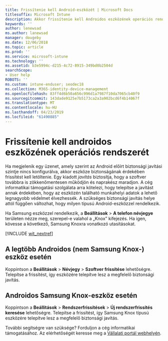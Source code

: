```yaml
---
title: Frissítenie kell Android-eszközét | Microsoft Docs
titlesuffix: Microsoft Intune
description: Akkor frissítenie kell Androidos eszközének operációs rendszert.
keywords: ''
author: lenewsad
ms.author: lanewsad
manager: dougeby
ms.date: 12/06/2018
ms.topic: article
ms.prod: ''
ms.service: microsoft-intune
ms.technology: ''
ms.assetid: b3e5994c-d215-4c72-8915-349bd0b2504d
searchScope:
- User help
ROBOTS: ''
ms.custom: intune-enduser; seodec18
ms.collection: M365-identity-device-management
ms.openlocfilehash: 83ff4d6b50a656c996d1a7987f10da7065cb40f9
ms.sourcegitcommit: 143dade9125e7b5173ca2a3a902bcd6f4b14067f
ms.translationtype: MT
ms.contentlocale: hu-HU
ms.lasthandoff: 04/23/2019
ms.locfileid: "61490885"
---
```

# <a name="you-need-to-update-your-android-devices-operating-system"></a>Frissítenie kell androidos eszközének operációs rendszerét

Ha megjelenik egy üzenet, amely szerint az Android előírt biztonsági javítási szintje nincs konfigurálva, akkor eszköze biztonságának érdekében frissítést kell letöltenie. Egy kiadott _javítás_ biztosítja, hogy a szoftver továbbra is zökkenőmentesen működjön és naprakész maradjon. A cég informatikai támogatási szolgálata arra kötelezi, hogy telepítse a javítást annak érdekében, hogy az eszközén található munkahelyi adatok a lehető legnagyobb védelmet élvezhessék. A szükséges biztonsági javítás helye attól függően változhat, hogy milyen típusú Android-eszközzel rendelkezik.

Ha Samsung eszközzel rendelkezik, a **Beállítások** > **A telefon névjegye** területen nézze meg, szerepel-e valahol a „Knox” kifejezés. Ha igen, kövesse a következő, Samsung Knoxra vonatkozó utasításokat.

[!INCLUDE [wit_nextref](includes/end-user-os-update-guidance.md)]

## <a name="for-most-android-devices-non-samsung-knox"></a>A legtöbb Androidos (nem Samsung Knox-) eszköz esetén

Koppintson a **Beállítások** > **Névjegy** > **Szoftver frissítése** lehetőségre. Telepítse a frissítést, így eszközére telepítve lesz a megfelelő biztonsági javítás.

## <a name="for-samsung-knox-android-devices"></a>Androidos Samsung Knox-eszköz esetén

Koppintson a **Beállítások** > **Rendszerfrissítések** > **Új rendszerfrissítés keresése** lehetőségre. Telepítse a frissítést, így Samsung Knox típusú eszközére telepítve lesz a megfelelő biztonsági javítás.



További segítségre van szüksége? Forduljon a cég informatikai támogatásához. Az elérhetőségét keresse meg a [Vállalati portál webhelyén](https://go.microsoft.com/fwlink/?linkid=2010980).
